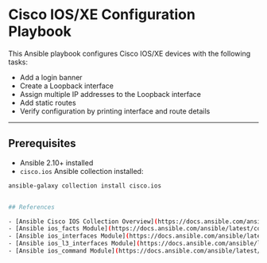 # Cisco IOS/XE Configuration Playbook

This Ansible playbook configures Cisco IOS/XE devices with the following tasks:

- Add a login banner
- Create a Loopback interface
- Assign multiple IP addresses to the Loopback interface
- Add static routes
- Verify configuration by printing interface and route details

---

## Prerequisites

- Ansible 2.10+ installed
- `cisco.ios` Ansible collection installed:

```bash
ansible-galaxy collection install cisco.ios


## References

- [Ansible Cisco IOS Collection Overview](https://docs.ansible.com/ansible/latest/collections/cisco/ios/index.html)  
- [Ansible ios_facts Module](https://docs.ansible.com/ansible/latest/collections/cisco/ios/ios_facts_module.html)  
- [Ansible ios_interfaces Module](https://docs.ansible.com/ansible/latest/collections/cisco/ios/ios_interfaces_module.html)  
- [Ansible ios_l3_interfaces Module](https://docs.ansible.com/ansible/latest/collections/cisco/ios/ios_l3_interfaces_module.html)  
- [Ansible ios_command Module](https://docs.ansible.com/ansible/latest/collections/cisco/ios/ios_command_module.html)  

